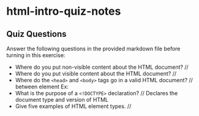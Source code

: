 # html-intro-quiz-notes

## Quiz Questions

Answer the following questions in the provided markdown file before turning in this exercise:

- Where do you put non-visible content about the HTML document?
  // <head>
- Where do you put visible content about the HTML document?
  // <body>
- Where do the `<head>` and `<body>` tags go in a valid HTML document?
  // between <html> element
  Ex: <!DOCTYPE html>
  <html>
  <head> </head>
  <body> </body>
  </html>
- What is the purpose of a `<!DOCTYPE>` declaration?
  // Declares the document type and version of HTML
- Give five examples of HTML element types.
  // <!DOCTYPE html>
  <html>
  <head>
  <title>
  <body>
- What is the purpose of HTML attributes?
  // Attributes contain additional information and or functionality for elements,
- Give an example of an HTML entity (escape character).
  // &, ;
  Ex: &copy;

## Notes

All student notes should be written here.

How to write `Code Examples` in markdown

for JS:

```js
const data = 'Howdy';
```

for HTML:

```html
<div>
  <p>This is text content</p>
</div>
```

for CSS:

```css
div {
  width: 100%;
}
```
